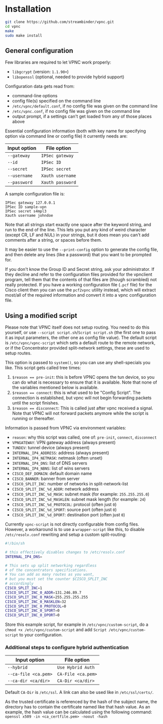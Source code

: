 # Installation

```bash
git clone https://github.com/streambinder/vpnc.git
cd vpnc
make
sudo make install
```

## General configuration

Few libraries are required to let VPNC work properly:

- `libgcrypt` (version: `1.1.90+`)
- `libopenssl` (optional, needed to provide hybrid support)

Configuration data gets read from:

- command-line options
- config file(s) specified on the command line
- `/etc/vpnc/default.conf`, if no config file was given on the command line
- `/etc/vpnc.conf`, if no config file was given on the command line
- output prompt, if a settings can't get loaded from any of those places above

Essential configuration information (both with key name for specifying option via command line or config file) it currently needs are:

Input option | File option
------------ | ----------------
`--gateway`  | `IPSec gateway`
`--id`       | `IPSec ID`
`--secret`   | `IPSec secret`
`--username` | `Xauth username`
`--password` | `Xauth password`

A sample configuration file is:

```text
IPSec gateway 127.0.0.1
IPSec ID sample-vpn
IPSec secret s4mpl3
Xauth username johndoe
```

Note that all strings start exactly one space after the keyword string, and run to the end of the line.
This lets you put any kind of weird character (except CR, LF and NUL) in your strings, but it does mean you can't add comments after a string, or spaces before them.

It may be easier to use the `--print-config` option to generate the config file, and then delete any lines (like a password) that you want to be prompted for.

If you don't know the Group ID and Secret string, ask your administrator.
If they decline and refer to the configuration files provided for the vpnclient program, tell them that the contents of that files are (though scrambled) not really protected.
If you have a working configuration file (`.pcf` file) for the Cisco client then you can use the `pcf2vpnc` utility instead, which will extract most/all of the required information and convert it into a vpnc configuration file.

## Using a modified script

Please note that VPNC itself does not setup routing.
You need to do this yourself, or use `--script script.sh`/`Script script.sh` (the first one to pass it as input parameters, the other one as config file value).
The default script is `/etc/vpnc/vpnc-script` which sets a default route to the remote network, or if the Concentrator provided split-network settings, these are used to setup routes.

This option is passed to `system()`, so you can use any shell-specials you like.
This script gets called tree times:

1. `$reason == pre-init`: this is before VPNC opens the tun device, so you can do what is necessary to ensure that it is available. Note that none of the variables mentioned below is available.
2. `$reason == connect`: this is what used to be "Config Script". The connection is established, but vpnc will not begin forwarding packets until the script finishes.
3. `$reason == disconnect`: This is called just after vpnc received a signal. Note that VPNC will not forward packets anymore while the script is running or thereafter.

Information is passed from VPNC via environment variables:

- `reason`: why this script was called, one of: `pre-init`, `connect`, `disconnect`
- `VPNGATEWAY`: VPN gateway address (always present)
- `TUNDEV`: tunnel device (always present)
- `INTERNAL_IP4_ADDRESS`: address (always present)
- `INTERNAL_IP4_NETMASK`: netmask (often unset)
- `INTERNAL_IP4_DNS`: list of DNS servers
- `INTERNAL_IP4_NBNS`: list of wins servers
- `CISCO_DEF_DOMAIN`: default domain name
- `CISCO_BANNER`: banner from server
- `CISCO_SPLIT_INC`: number of networks in split-network-list
- `CISCO_SPLIT_INC_%d_ADDR`: network address
- `CISCO_SPLIT_INC_%d_MASK`: subnet mask (for example: `255.255.255.0`)
- `CISCO_SPLIT_INC_%d_MASKLEN`: subnet mask length (for example: `24`)
- `CISCO_SPLIT_INC_%d_PROTOCOL`: protocol (often just `0`)
- `CISCO_SPLIT_INC_%d_SPORT`: source port (often just `0`)
- `CISCO_SPLIT_INC_%d_DPORT`: destination port (often just `0`)

Currently `vpnc-script` is not directly configurable from config files.
However, a workaround is to use a `wrapper-script` like this, to disable `/etc/resolv.conf` rewriting and setup a custom split-routing:

```bash
#!/bin/sh

# this effectively disables changes to /etc/resolv.conf
INTERNAL_IP4_DNS=

# This sets up split networking regardless
# of the concentrators specifications.
# You can add as many routes as you want,
# but you must set the counter $CISCO_SPLIT_INC
# accordingly
CISCO_SPLIT_INC=1
CISCO_SPLIT_INC_0_ADDR=131.246.89.7
CISCO_SPLIT_INC_0_MASK=255.255.255.255
CISCO_SPLIT_INC_0_MASKLEN=32
CISCO_SPLIT_INC_0_PROTOCOL=0
CISCO_SPLIT_INC_0_SPORT=0
CISCO_SPLIT_INC_0_DPORT=0
```

Store this example script, for example in `/etc/vpnc/custom-script`, do a `chmod +x /etc/vpnc/custom-script` and add `Script /etc/vpnc/custom-script` to your configuration.

### Additional steps to configure hybrid authentication

Input option         | File option
-------------------- | ------------------
`--hybrid`           | `Use Hybrid Auth`
`--ca-file <ca.pem>` | `CA-File <ca.pem>`
`--ca-dir <ca/dir>`  | `CA-Dir <ca/dir>`

Default `CA-Dir` is `/etc/ssl`.
A link can also be used like in `/etc/ssl/certs/`.

As the trusted certificate is referenced by the hash of the subject name, the directory has to contain the certificate named like that hash value.
As an example, the hash value can be calculated using the following command: `openssl x509 -in <ca_certfile.pem> -noout -hash`
